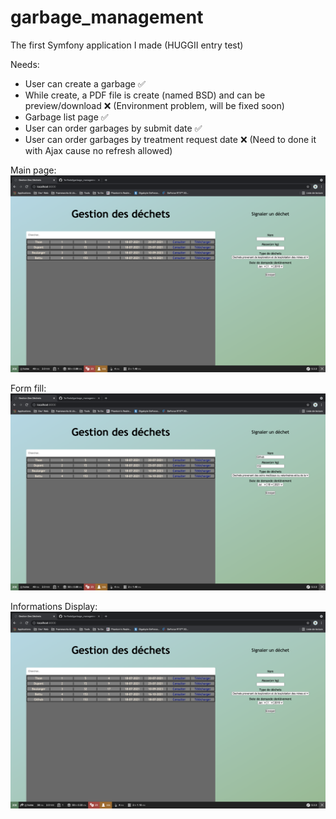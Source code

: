 # garbage_management
The first Symfony application I made (HUGGII entry test)

Needs:
- User can create a garbage ✅
- While create, a PDF file is create (named BSD) and can be preview/download ❌ (Environment problem, will be fixed soon)
- Garbage list page ✅
- User can order garbages by submit date ✅
- User can order garbages by treatment request date ❌ (Need to done it with Ajax cause no refresh allowed)

Main page:
![alt text](https://github.com/Torfhalal/garbage_management/blob/master/Main.png?raw=true)

Form fill:
![alt text](https://github.com/Torfhalal/garbage_management/blob/master/Form_fill.png?raw=true)

Informations Display:
![alt text](https://github.com/Torfhalal/garbage_management/blob/master/Informations_display.png?raw=true)
